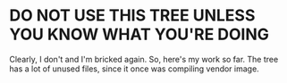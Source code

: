 # DO NOT USE THIS TREE UNLESS YOU KNOW WHAT YOU'RE DOING #

Clearly, I don't and I'm bricked again. So, here's my work so far.
The tree has a lot of unused files, since it once was compiling vendor image.
